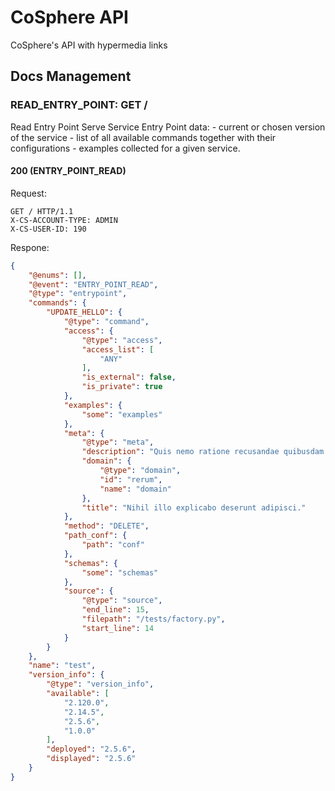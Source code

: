 
# CoSphere API
CoSphere's API with hypermedia links
## Docs Management
### READ_ENTRY_POINT: GET /
Read Entry Point 
Serve Service Entry Point data: - current or chosen version of the service - list of all available commands together with their configurations - examples collected for a given service.
#### 200 (ENTRY_POINT_READ)
Request:
```http
GET / HTTP/1.1
X-CS-ACCOUNT-TYPE: ADMIN
X-CS-USER-ID: 190
```
Respone:
```json
{
    "@enums": [],
    "@event": "ENTRY_POINT_READ",
    "@type": "entrypoint",
    "commands": {
        "UPDATE_HELLO": {
            "@type": "command",
            "access": {
                "@type": "access",
                "access_list": [
                    "ANY"
                ],
                "is_external": false,
                "is_private": true
            },
            "examples": {
                "some": "examples"
            },
            "meta": {
                "@type": "meta",
                "description": "Quis nemo ratione recusandae quibusdam.",
                "domain": {
                    "@type": "domain",
                    "id": "rerum",
                    "name": "domain"
                },
                "title": "Nihil illo explicabo deserunt adipisci."
            },
            "method": "DELETE",
            "path_conf": {
                "path": "conf"
            },
            "schemas": {
                "some": "schemas"
            },
            "source": {
                "@type": "source",
                "end_line": 15,
                "filepath": "/tests/factory.py",
                "start_line": 14
            }
        }
    },
    "name": "test",
    "version_info": {
        "@type": "version_info",
        "available": [
            "2.120.0",
            "2.14.5",
            "2.5.6",
            "1.0.0"
        ],
        "deployed": "2.5.6",
        "displayed": "2.5.6"
    }
}
```
